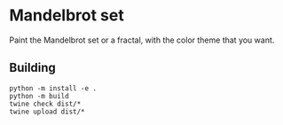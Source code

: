 # Mandelbrot set

Paint the Mandelbrot set or a fractal, with the color theme that you want.

## Building

	python -m install -e .
	python -m build
	twine check dist/*
	twine upload dist/*
